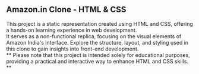 ## Amazon.in Clone - HTML & CSS
<p>This project is a static representation created using HTML and CSS, offering a hands-on learning experience in web development. <br>
 It serves as a non-functional replica, focusing on the visual elements of Amazon India's interface. Explore the structure, layout, and styling used in this clone to gain insights into front-end development.<br>
 ** Please note that this project is intended solely for educational purposes, providing a practical and interactive way to enhance HTML and CSS skills. **<p>
